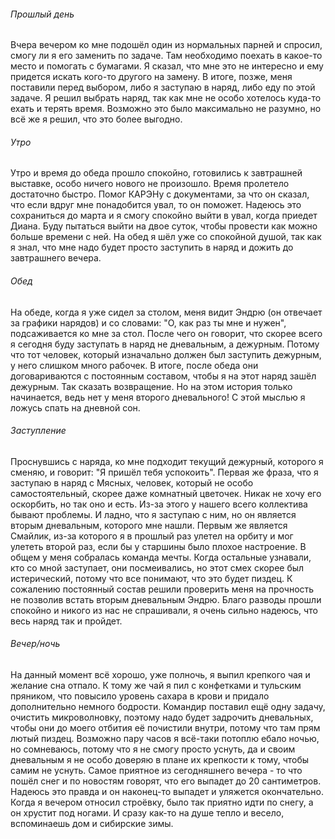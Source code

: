 ###### Прошлый день
Вчера вечером ко мне подошёл один из нормальных парней и спросил, смогу ли я его заменить по задаче. Там необходимо поехать в какое-то место и помогать с бумагами. Я сказал, что мне это не интересно и ему придется искать кого-то другого на замену. 
В итоге, позже, меня поставили перед выбором, либо я заступаю в наряд, либо еду по этой задаче. Я решил выбрать наряд, так как мне не особо хотелось куда-то ехать и терять время. 
Возможно это было максимально не разумно, но всё же я решил, что это более выгодно.
###### Утро
Утро и время до обеда прошло спокойно, готовились к завтрашней выставке, особо ничего нового не произошло. Время пролетело достаточно быстро. Помог КАРЭНу с документами, за что он сказал, что если вдруг мне понадобится увал, то он поможет. Надеюсь это сохраниться до марта и я смогу спокойно выйти в увал, когда приедет Диана. Буду пытаться выйти на двое суток, чтобы провести как можно больше времени с ней.
На обед я шёл уже со спокойной душой, так как я знал, что мне надо будет просто заступить в наряд и дожить до завтрашнего вечера.
###### Обед
На обеде, когда я уже сидел за столом, меня видит Эндрю (он отвечает за графики нарядов) и со словами: "О, как раз ты мне и нужен", подсаживается ко мне за стол.
После чего он говорит, что скорее всего я сегодня буду заступать в наряд не дневальным, а дежурным. Потому что тот человек, который изначально должен был заступить дежурным, у него слишком много рабочек. В итоге, после обеда они договариваются с постоянным составом, чтобы я на этот наряд зашёл дежурным. Так сказать возвращение. Но на этом история только начинается, ведь нет у меня второго дневального! С этой мыслью я ложусь спать на дневной сон.
###### Заступление
Проснувшись с наряда, ко мне подходит текущий дежурный, которого я сменяю, и говорит: "Я пришёл тебя успокоить".
Первая же фраза, что я заступаю в наряд с Мясных, человек, который не особо самостоятельный, скорее даже комнатный цветочек. Никак не хочу его оскорбить, но так оно и есть. Из-за этого у нашего всего коллектива бывают проблемы.
И ладно, что я заступаю с ним, но он является вторым дневальным, которого мне нашли. Первым же является Смайлик, из-за которого я в прошлый раз улетел на орбиту и мог улететь второй раз, если бы у старшины было плохое настроение. 
В общем у меня собралась команда мечты. Когда остальные узнавали, кто со мной заступает, они посмеивались, но этот смех скорее был истерический, потому что все понимают, что это будет пиздец. К сожалению постоянный состав решили проверить меня на прочность не позволив встать вторым дневальным Эндрю. 
Благо разводы прошли спокойно и никого из нас не спрашивали, я очень сильно надеюсь, что весь наряд так и пройдет.
###### Вечер/ночь
На данный момент всё хорошо, уже полночь, я выпил крепкого чая и желание сна отпало. К тому же чай я пил с конфетками и тульским пряником, что повысило уровень сахара в крови и придало дополнительно немного бодрости.
Командир поставил ещё одну задачу, очистить микроволновку, поэтому надо будет задрочить дневальных, чтобы они до моего отбития её почистили внутри, потому что там прям лютый пиздец.
Возможно пару часов я всё-таки потоплю ебало ночью, но сомневаюсь, потому что я не смогу просто уснуть, да и своим дневальным я не особо доверяю в плане их крепкости к тому, чтобы самим не уснуть.
Самое приятное из сегодняшнего вечера - то что пошёл снег и по новостям говорят, что его выпадет до 20 сантиметров. Надеюсь это правда и он наконец-то выпадет и уляжется окончательно. Когда я вечером относил строёвку, было так приятно идти по снегу, а он хрустит под ногами. И сразу как-то на душе тепло и весело, вспоминаешь дом и сибирские зимы.
